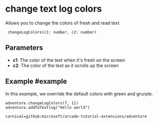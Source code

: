 # change text log colors

Allows you to change the colors of fresh and read text

```sig
 changeLogColors(c1: number, c2: number)
 ```

## Parameters

* **c1**: The color of the text when it's fresh on the screen
* **c2**: The color of the text as it scrolls up the screen

## Example #example

In this example, we override the default colors with green and grurple.

```blocks
adventure.changeLogColors(7, 11)
adventure.addToTextlog("Hello world")
```

```package
carnival=github:microsoft/arcade-tutorial-extensions/adventure
```